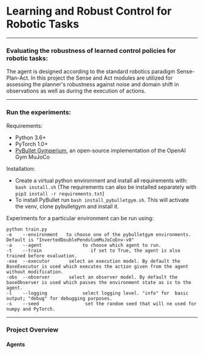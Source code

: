 # Learning and Robust Control for Robotic Tasks

---

### Evaluating the robustness of learned control policies for robotic tasks:

The agent is designed according to the standard robotics paradigm Sense-Plan-Act. In this project the Sense and Act
modules are utilized for assessing the planner's robustness against noise and domain shift in observations as well as
during the execution of actions.

---

### Run the experiments:

Requirements:
* Python 3.6+
* PyTorch 1.0+
* [PyBullet Gymperium](https://github.com/benelot/pybullet-gym), an open-source implementation of the OpenAI Gym MuJoCo

Installation:
* Create a virtual python environment and install  all requirements with: `bash install.sh`
(The requirements can also be installed separately with `pip3 install -r requirements.txt`)
* To install PyBullet run `bash install_pybulletgym.sh`. This will activate the venv, clone pybulletgym and install it.

Experiments for a particular environment can be run using:

```
python train.py
-e    --environment   to choose one of the pybulletgym environments. Default is "InvertedDoublePendulumMuJoCoEnv-v0"
-a    --agent               to choose which agent to run.
-t    --train                  if set to True, the agent is also trained before evaluation.
-exe  --executor       select an execution model. By default the BaseExecutor is used which executes the action given from the agent without modification.
-obs  --observer       select an observer model. By default the baseObserver is used which passes the environment state as is to the agent.
-l    --logging             select logging level. "info" for  basic output; "debug" for debugging purposes.
-s    --seed                 set the random seed that will ne used for numpy and PyTorch.
```

---

### Project Overview
#### Agents
